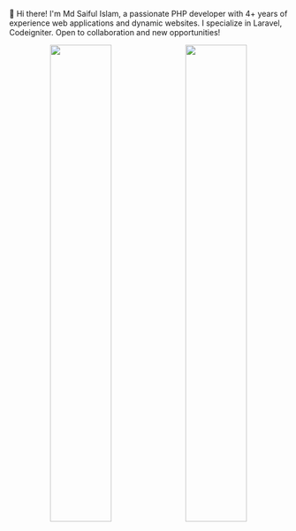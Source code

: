 👋 Hi there! I'm Md Saiful Islam, a passionate PHP developer with 4+ years of experience web applications and dynamic websites. I specialize in Laravel, Codeigniter. Open to collaboration and new opportunities!

<p align="center">
  <img width="47%" src="https://github-readme-stats.vercel.app/api?username=saifulislam07&show_icons=true&theme=tokyonight" />&nbsp;
  <img width="47%" src="https://github-readme-streak-stats.herokuapp.com/?user=saifulislam07&theme=tokyonight" />
</p>
